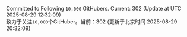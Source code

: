 Committed to Following `10,000` GitHubers. Current: <!-- FOLLOWING_COUNT -->302<!-- FOLLOWING_COUNT --> (Update at UTC <!-- LAST_UPDATED -->2025-08-29 12:32:09<!-- LAST_UPDATED -->)<br>
致力于关注`10,000`个GitHuber。当前：<!-- FOLLOWING_COUNT -->302<!-- FOLLOWING_COUNT --> (更新于北京时间 <!-- LAST_UPDATED_CST -->2025-08-29 20:32:09<!-- LAST_UPDATED_CST -->)
